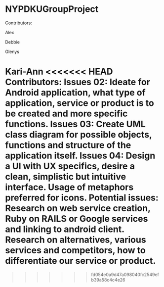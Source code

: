 # NYPDKUGroupProject

Contributors:

Alex

Debbie

Glenys

Kari-Ann
<<<<<<< HEAD
Contributors:
Issues 02: Ideate for Android application, what type of application, service or product is to be created and more specific functions.
Issues 03: Create UML class diagram for possible objects, functions and structure of the application itself.
Issues 04: Design a UI with UX specifics, desire a clean, simplistic but intuitive interface. Usage of metaphors preferred for icons.
Potential issues: Research on web service creation, Ruby on RAILS or Google services and linking to android client. Research on alternatives, various services and competitors, how to differentiate our service or product.
=======
>>>>>>> fd054e0a9d47a098040fc2549efb39a58c4c4e26
